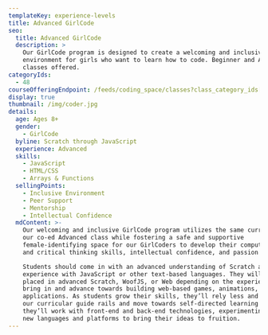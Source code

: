 ```yaml
---
templateKey: experience-levels
title: Advanced GirlCode
seo:
  title: Advanced GirlCode
  description: >
    Our GirlCode program is designed to create a welcoming and inclusive
    environment for girls who want to learn how to code. Beginner and Advanced
    classes offered.
categoryIds:
  - 48
courseOfferingEndpoint: /feeds/coding_space/classes?class_category_ids[]=48
display: true
thumbnail: /img/coder.jpg
details:
  age: Ages 8+
  gender:
    - GirlCode
  byline: Scratch through JavaScript
  experience: Advanced
  skills:
    - JavaScript
    - HTML/CSS
    - Arrays & Functions
  sellingPoints:
    - Inclusive Environment
    - Peer Support
    - Mentorship
    - Intellectual Confidence
  mdContent: >-
    Our welcoming and inclusive GirlCode program utilizes the same curriculum as
    our co-ed Advanced class while fostering a safe and supportive
    female-identifying space for our GirlCoders to develop their computational
    and critical thinking skills, intellectual confidence, and passion for STEM.

    Students should come in with an advanced understanding of Scratch and/or
    experience with JavaScript or other text-based languages. They will be
    placed in advanced Scratch, WoofJS, or Web depending on the experience they
    bring in and advance towards building web-based games, animations, and
    applications. As students grow their skills, they’ll rely less and less on
    our curricular guide rails and move towards self-directed learning where
    they’ll work with front-end and back-end technologies, experimenting with
    new languages and platforms to bring their ideas to fruition.
---
```

